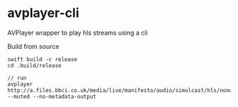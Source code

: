 # avplayer-cli
AVPlayer wrapper to play hls streams using a cli

Build from source

```
swift build -c release
cd .build/release

// run
avplayer http://a.files.bbci.co.uk/media/live/manifesto/audio/simulcast/hls/nonuk/low/ak/bbc_radio_one.m3u8 --muted --no-metadata-output
```

